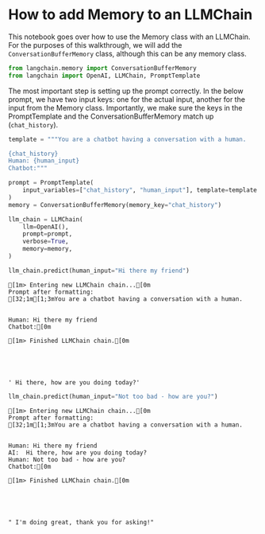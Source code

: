 # How to add Memory to an LLMChain

This notebook goes over how to use the Memory class with an LLMChain. For the purposes of this walkthrough, we will add  the `ConversationBufferMemory` class, although this can be any memory class.


```python
from langchain.memory import ConversationBufferMemory
from langchain import OpenAI, LLMChain, PromptTemplate
```

The most important step is setting up the prompt correctly. In the below prompt, we have two input keys: one for the actual input, another for the input from the Memory class. Importantly, we make sure the keys in the PromptTemplate and the ConversationBufferMemory match up (`chat_history`).


```python
template = """You are a chatbot having a conversation with a human.

{chat_history}
Human: {human_input}
Chatbot:"""

prompt = PromptTemplate(
    input_variables=["chat_history", "human_input"], template=template
)
memory = ConversationBufferMemory(memory_key="chat_history")
```


```python
llm_chain = LLMChain(
    llm=OpenAI(),
    prompt=prompt,
    verbose=True,
    memory=memory,
)
```


```python
llm_chain.predict(human_input="Hi there my friend")
```

    
    
    [1m> Entering new LLMChain chain...[0m
    Prompt after formatting:
    [32;1m[1;3mYou are a chatbot having a conversation with a human.
    
    
    Human: Hi there my friend
    Chatbot:[0m
    
    [1m> Finished LLMChain chain.[0m
    




    ' Hi there, how are you doing today?'




```python
llm_chain.predict(human_input="Not too bad - how are you?")
```

    
    
    [1m> Entering new LLMChain chain...[0m
    Prompt after formatting:
    [32;1m[1;3mYou are a chatbot having a conversation with a human.
    
    
    Human: Hi there my friend
    AI:  Hi there, how are you doing today?
    Human: Not too bad - how are you?
    Chatbot:[0m
    
    [1m> Finished LLMChain chain.[0m
    




    " I'm doing great, thank you for asking!"




```python

```
